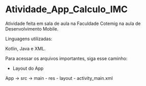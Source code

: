 # Atividade_App_Calculo_IMC
Atividade feita em sala de aula na Faculdade Cotemig na aula de Desenvolvimento Mobile.

Linguagens utilizadas:

Kotlin, Java e XML.


Para acessar os arquivos importantes, siga esse caminho:

- Layout do App

App -> src -> main - res - layout - activity_main.xml
